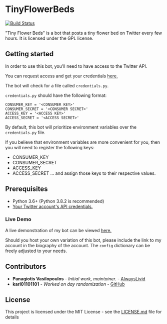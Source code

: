 # TinyFlowerBeds
[![Build Status](https://travis-ci.org/alwayslivid/TinyFlowerBeds.svg?branch=master)](https://travis-ci.org/alwayslivid/TinyFlowerBeds)

"Tiny Flower Beds" is a bot that posts a tiny flower bed on Twitter every few hours.
It is licensed under the GPL license.

## Getting started

In order to use this bot, you'll need to have access to the Twitter API.

You can request access and get your credentials [here.](https://dev.twitter.com)

The bot will check for a file called `credentials.py`.

`credentials.py` should have the following format:

```
CONSUMER_KEY = '<CONSUMER KEY>'
CONSUMER_SECRET = '<CONSUMER SECRET>'
ACCESS_KEY = '<ACCESS KEY>'
ACCESS_SECRET = '<ACCESS SECRET>'
```


By default, this bot will prioritize environment variables over the `credentials.py` file.

If you believe that environment variables are more convenient for you, then you will need to register the following keys:
* CONSUMER_KEY
* CONSUMER_SECRET
* ACCESS_KEY
* ACCESS_SECRET
... and assign those keys to their respective values.

## Prerequisites

* Python 3.6+ (Python 3.8.2 is recommended)
* [Your Twitter account's API credentials.](https://dev.twitter.com)

### Live Demo
A live demonstration of my bot can be viewed [here.](https://twitter.com/tinyflowerbeds)

Should you host your own variation of this bot, please include the link to my account in the biography of the account. The `config` dictionary can be freely adjusted to your needs.

## Contributors

* **Panagiotis Vasilopoulos** - *Initial work, maintainer.* - [AlwaysLivid](https://alwayslivid.com)
* **karl01101101** - *Worked on day randomization* - [GitHub](https://github.com/karl01101101)

## License

This project is licensed under the MIT License - see the [LICENSE.md](LICENSE.md) file for details
